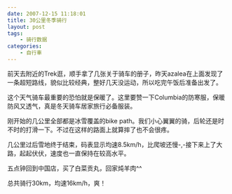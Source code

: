 ```yaml
---
date: 2007-12-15 11:18:01
title: 30公里冬季骑行
layout: post
tags:
    - 骑行数据
categories:
    - 自行車
---
```

前天去附近的Trek逛，顺手拿了几张关于骑车的册子，昨天azalea在上面发现了一条超短路线，貌似比较经典，整好几天没运动，所以吃完午饭后准备出发了。

这个天气骑车最重要的恐怕就是保暖了。这里要赞一下Columbia的防寒服，保暖防风又透气，真是冬天骑车居家旅行必备服装。

刚开始的几公里全部都是冰雪覆盖的bike path。我们小心翼翼的骑，后轮还是时不时的打滑一下。不过在这样的路面上就算摔了也不会很疼。

几公里过后雪地终于结束，码表显示均速8.5km/h，比爬坡还慢-,-接下来上了大路，起起伏伏，速度也一直保持在较高水平。

五点钟回到中国店，买了白菜贡丸，回家炖羊肉^^

总共骑行30km，均速16km/h，爽！
